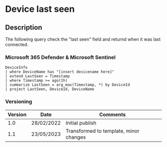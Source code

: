 # Device last seen

## Description

The following query check the "last seen" field and returnd when it was last connected.

### Microsoft 365 Defender & Microsoft Sentinel
```
DeviceInfo
| where DeviceName has "[insert devicename here]"
| extend LastSeen = Timestamp
| where Timestamp >= ago(1h)
| summarize LastSeen = arg_max(Timestamp, *) by DeviceId
| project LastSeen, DeviceId, DeviceName
```

### Versioning
| Version       | Date          | Comments                               |
| ------------- |---------------| ---------------------------------------|
| 1.0           | 28/02/2022    | Initial publish                        |
| 1.1           | 23/05/2023    | Transformed to template, minor changes |

